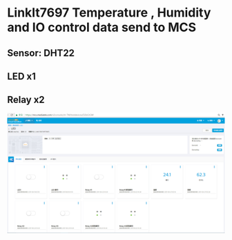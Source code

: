 # LinkIt7697 Temperature , Humidity and IO control data send to MCS
## Sensor: DHT22
## LED x1
## Relay x2
![](https://github.com/wujansin/LinkIt7697_PM25_MCS/blob/master/iot-mcs.png)
